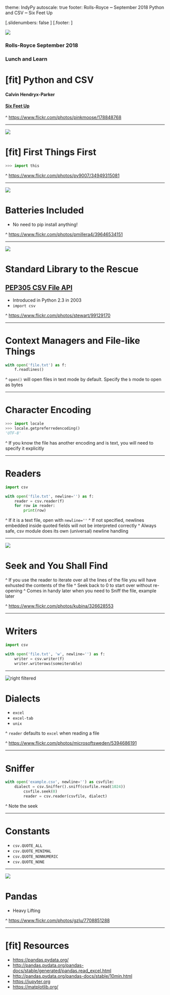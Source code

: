 theme: IndyPy
autoscale: true
footer: Rolls-Royce ┉  September 2018 Python and CSV ┉  Six Feet Up

[.slidenumbers: false ]
[.footer: ]

![](https://c1.staticflickr.com/1/59/178848768_349eda144f_o.jpg)

### **Rolls-Royce** September 2018
### Lunch and Learn

# [fit] Python and CSV

#### Calvin Hendryx-Parker
#### [Six Feet Up](http://www.sixfeetup.com)

^ https://www.flickr.com/photos/pinkmoose/178848768

---

![](https://c1.staticflickr.com/5/4285/34949315081_0ce1488dfe_k.jpg)

# [fit] First Things First

```python
>>> import this
```

^ https://www.flickr.com/photos/pv9007/34949315081

---
![](https://c1.staticflickr.com/5/4719/39646534151_86915b3651_k.jpg)

# Batteries Included

* No need to pip install anything!

^ https://www.flickr.com/photos/pmillera4/39646534151

---
![](https://c1.staticflickr.com/1/36/99129170_7d542023a6_o.jpg)

# Standard Library to the Rescue

## [PEP305 CSV File API](https://www.python.org/dev/peps/pep-0305/)

* Introduced in Python 2.3 in 2003
* `import csv`

^ https://www.flickr.com/photos/stewart/99129170

---

# Context Managers and File-like Things

```python
with open('file.txt') as f:
    f.readlines()
```

^ `open()` will open files in text mode by default. Specify the `b` mode to open as bytes

---

# Character Encoding

```python
>>> import locale
>>> locale.getpreferredencoding()
'UTF-8'
```

^ If you know the file has another encoding and is text, you will need to specify it explicitly

---

# Readers

```python
import csv

with open('file.txt', newline='') as f:
    reader = csv.reader(f)
	for row in reader:
        print(row)
```

^ If it is a text file, open with `newline=''`
^ If not specified, newlines embedded inside quoted fields will not be interpreted correctly
^ Always safe, csv module does its own (universal) newline handling

---
![](https://c1.staticflickr.com/1/134/326628553_91e986ab0c_o.jpg)

# Seek and You Shall Find

^ If you use the reader to iterate over all the lines of the file you will have exhusted the contents of the file
^ Seek back to 0 to start over without re-opening
^ Comes in handy later when you need to Sniff the file, example later

^ https://www.flickr.com/photos/kubina/326628553

---

# Writers

```python
import csv

with open('file.txt', 'w', newline='') as f:
    writer = csv.writer(f)
	writer.writerows(someiterable)
```

---
![right filtered](https://c2.staticflickr.com/6/5293/5394686191_7522a08151_o.jpg)

# Dialects

* `excel`
* `excel-tab`
* `unix`

^ `reader` defaults to `excel` when reading a file

^ https://www.flickr.com/photos/microsoftsweden/5394686191

---

# Sniffer

```python
with open('example.csv', newline='') as csvfile:
    dialect = csv.Sniffer().sniff(csvfile.read(1024))
        csvfile.seek(0)
        reader = csv.reader(csvfile, dialect)
```

^ Note the seek

---

# Constants

* `csv.QUOTE_ALL`
* `csv.QUOTE_MINIMAL`
* `csv.QUOTE_NONNUMERIC`
* `csv.QUOTE_NONE`

---
![](https://c1.staticflickr.com/9/8018/7708851288_88b6255534_k.jpg)

# Pandas

* Heavy Lifting

^ https://www.flickr.com/photos/gzlu/7708851288

---

# [fit] Resources

* https://pandas.pydata.org/
* http://pandas.pydata.org/pandas-docs/stable/generated/pandas.read_excel.html
* http://pandas.pydata.org/pandas-docs/stable/10min.html
* https://jupyter.org
* https://matplotlib.org/
